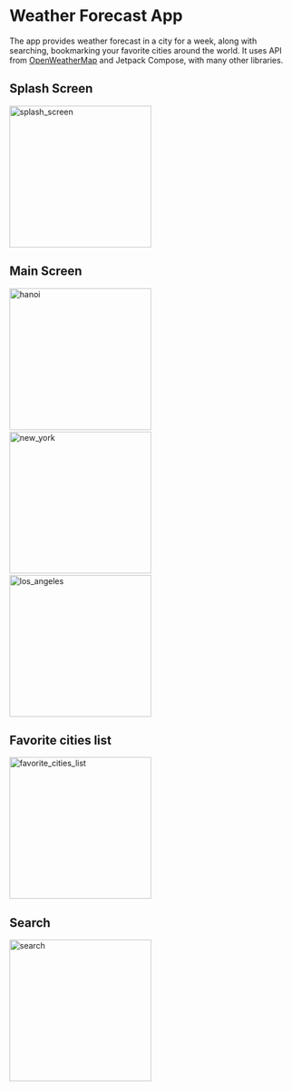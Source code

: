 # Weather Forecast App
The app provides weather forecast in a city for a week, along with searching, bookmarking your favorite cities around the world. It uses API from [OpenWeatherMap](https://openweathermap.org/) and Jetpack Compose, with many other libraries.

## Splash Screen
<img src="https://github.com/haiphong169/WeatherForecastApp/assets/61385020/98f546bb-755c-43eb-afe0-36ca502e9e0b" alt="splash_screen" width="250"/>

## Main Screen
<img src="https://github.com/haiphong169/WeatherForecastApp/assets/61385020/ba916bd5-0e98-45d6-82c7-f832b71be969" alt="hanoi" width="250"/>  <img src="https://github.com/haiphong169/WeatherForecastApp/assets/61385020/09bcc24b-d374-43ca-b1ab-7d71def71243" alt="new_york" width="250"/>  <img src="https://github.com/haiphong169/WeatherForecastApp/assets/61385020/476399a2-ceef-4a1a-bbc4-e2c1ab8f45a1" alt="los_angeles" width="250"/>

## Favorite cities list
<img src="https://github.com/haiphong169/WeatherForecastApp/assets/61385020/769e3425-03bf-4b13-bf7c-23b31c57cb81" alt="favorite_cities_list" width="250"/>

## Search
<img src="https://github.com/haiphong169/WeatherForecastApp/assets/61385020/5b903198-5b93-4231-a1ac-d73f88c7ef7a" alt="search" width="250"/>


